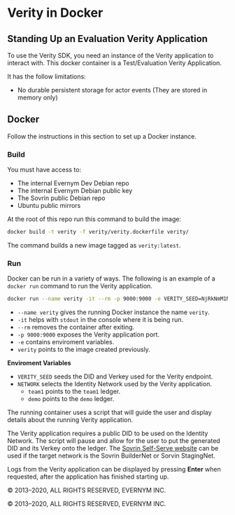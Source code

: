 # Verity in Docker

## Standing Up an Evaluation Verity Application

To use the Verity SDK, you need an instance of the Verity application to interact with. This docker container is a Test/Evaluation Verity Application.

It has the follow limitations:
* No durable persistent storage for actor events (They are stored in memory only)

## Docker

Follow the instructions in this section to set up a Docker instance.

### Build
You must have access to:
* The internal Evernym Dev Debian repo <!--, which Evernym Customer Success should have granted you?-->
* The internal Evernym Debian public key <!--, which you should have obtained from Evernym Customer Success?-->
* The Sovrin public Debian repo <!--where?-->
* Ubuntu public mirrors <!--addresses?-->

At the root of this repo <!--Which repo?--> run this command to build the image:
 
```sh
docker build -t verity -f verity/verity.dockerfile verity/
```

The command builds a new image tagged as `verity:latest`.

### Run


Docker can be run in a variety of ways. The following is an example of a `docker run` command to run the Verity application.

```sh
docker run --name verity -it --rm -p 9000:9000 -e VERITY_SEED=NjRkNmM1NzUzMzlmM2YxYjUzMGI4MTZl -e NETWORK=team1  verity
```

* `--name verity` gives the running Docker instance the name `verity`.
* `-it` helps with `stdout` in the console where it is being run.
* `--rm` removes the container after exiting.
* `-p 9000:9000` exposes the Verity application port.
* `-e` contains enviroment variables.
* `verity` points to the image created previously.

**Enviroment Variables**
* `VERITY_SEED` seeds the DID and Verkey used for the Verity endpoint.
* `NETWORK` selects the Identity Network used by the Verity application.
  * `team1` points to the `team1` ledger.
  * `demo` points to the `demo` ledger.
  
The running container uses a script that will guide the user and display details about the running Verity application.

The Verity application requires a public DID to be used on the Identity Network. The script will pause and allow for the user to put the generated DID and its Verkey onto the ledger. The [Sovrin Self-Serve website](https://selfserve.sovrin.org/) can be used if the target network is the Sovrin BuilderNet or Sorvin StagingNet.

Logs from the Verity application can be displayed by pressing **Enter** when requested, after the application has finished starting up.

© 2013&#8211;2020, ALL RIGHTS RESERVED, EVERNYM INC.

© 2013&#8211;2020, ALL RIGHTS RESERVED, EVERNYM INC.